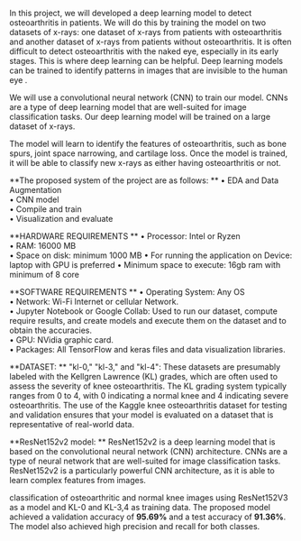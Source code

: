In this project, we will developed a deep learning model to detect osteoarthritis in patients. We will do this by training the model on two datasets of x-rays: one dataset of x-rays from patients with osteoarthritis and another dataset of
x-rays from patients without osteoarthritis. It is often difficult to detect osteoarthritis with the naked eye, especially in its early stages. This is where deep learning can be helpful. Deep learning models can be trained to identify 
patterns in images that are invisible to the human eye . 

We will use a convolutional neural network (CNN) to train our model. CNNs are a type of deep learning model that are well-suited for image classification tasks. Our deep learning model will be trained on a large dataset of x-rays. 

The model will learn to identify the features of osteoarthritis, such as bone spurs, joint space narrowing, and cartilage loss. Once the model is trained, it will be able to classify new x-rays as either 
having osteoarthritis or not.

**The proposed system of the project are as follows: **
• EDA and Data Augmentation  
• CNN model  
• Compile and train  
• Visualization and evaluate 

**HARDWARE REQUIREMENTS **
• Processor: Intel or Ryzen  
• RAM: 16000 MB  
• Space on disk: minimum 1000 MB 
• For running the application on Device: laptop with GPU is preferred 
• Minimum space to execute: 16gb ram with minimum of 8 core  

**SOFTWARE REQUIREMENTS **
• Operating System: Any OS  
• Network: Wi-Fi Internet or cellular Network.  
• Jupyter Notebook or Google Collab: Used to run our dataset, compute require results, and create models and execute them on the dataset and to obtain the accuracies.  
• GPU: NVidia graphic card.  
• Packages: All TensorFlow and keras files and data visualization libraries. 

**DATASET: ** 
"kl-0," "kl-3," and "kl-4": These datasets are presumably labeled with the Kellgren Lawrence (KL) grades, which are often used to assess the severity of knee osteoarthritis. 
The KL grading system typically ranges from 0 to 4, with 0 indicating a normal knee and 4 indicating severe osteoarthritis.
The use of the Kaggle knee osteoarthritis dataset for testing and validation ensures that your model is evaluated on a dataset that is representative of real-world data.

**ResNet152v2 model: **
ResNet152v2 is a deep learning model that is based on the convolutional neural network (CNN) architecture. CNNs are a type of neural network that are well-suited for image classification tasks. ResNet152v2 is a particularly powerful CNN 
architecture, as it is able to learn complex features from images.

 classification of osteoarthritic and normal knee images using ResNet152V3 as a model and KL-0 and KL-3,4 as training data. The proposed model achieved a validation accuracy of **95.69%** and a test accuracy of **91.36%**. 
 The model also achieved high precision and recall for both classes.
